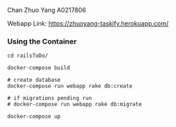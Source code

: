 Chan Zhuo Yang A0217806

Webapp Link: https://zhuoyang-taskify.herokuapp.com/

### Using the Container

```
cd railsToDo/

docker-compose build

# create database
docker-compose run webapp rake db:create

# if migrations pending run
# docker-compose run webapp rake db:migrate

docker-compose up
```
